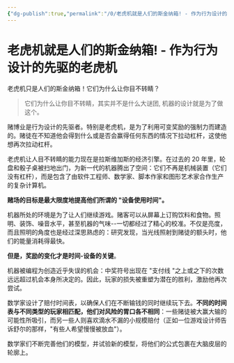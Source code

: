 ```yaml
---
{"dg-publish":true,"permalink":"/0/老虎机就是人们的斯金纳箱! - 作为行为设计的先驱的老虎机/","created":"2023-05-31T10:49:06.444+08:00","updated":"2023-06-07T13:37:07.674+08:00"}
---
```


# 老虎机就是人们的斯金纳箱! - 作为行为设计的先驱的老虎机

老虎机只是人们的斯金纳箱！它们为什么让你目不转睛？

> 它们为什么让你目不转睛，其实并不是什么大谜团,
> 机器的设计就是为了做这个。

赌博业是行为设计的先驱者。特别是老虎机，是为了利用可变奖励的强制力而建造的。赌徒在不知道他会得到什么或是否会赢得任何东西的情况下拉动杠杆，这使他想再次拉动杠杆。

老虎机让人目不转睛的能力现在是拉斯维加斯的经济引擎。在过去的 20 年里，轮盘和骰子桌被扫地出门，为新一代的机器腾出了空间：它们不再是机械装置（它们没有杠杆），而是包含了由软件工程师、数学家、脚本作家和图形艺术家合作生产的复杂计算机。

**赌场的目标是最大限度地提高他们所谓的 "设备使用时间"。**

机器所处的环境是为了让人们继续游戏。赌客可以从屏幕上订购饮料和食物。照明、装饰、噪音水平，甚至机器的气味--一切都经过了精心的校准。不仅是亮度，而且照明的角度也是经过深思熟虑的：研究发现，当光线照射到赌徒的额头时，他们的能量消耗得最快。

**但是，奖励的变化才是时间-设备的关键**。

机器被编程为创造近乎失误的机会：中奖符号出现在 "支付线 "之上或之下的次数远远超过机会本身所决定的。因此，玩家的损失被重塑为潜在的胜利，激励他再次尝试。

数学家设计了赔付时间表，以确保人们在不断输钱的同时继续玩下去。**不同的时间表与不同类型的玩家相匹配，他们对风险的胃口各不相同**：一些赌徒被大赢大输的可能性所吸引，而另一些人则喜欢滴水不漏的小规模赔付（正如一位游戏设计师告诉舒尔的那样，"有些人希望慢慢被放血"）。

数学家们不断完善他们的模型，并试验新的模型，将他们的公式包裹在大脑皮层的轮廓上。
